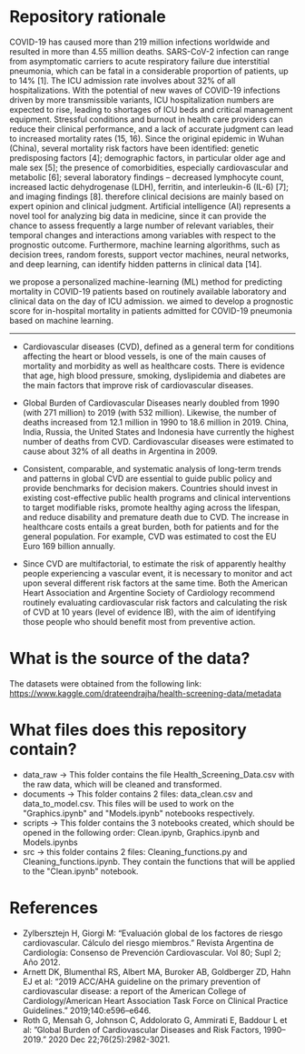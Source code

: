 # Repository rationale
COVID-19 has caused more than 219 million infections worldwide and resulted in more than 4.55 million deaths. 
SARS-CoV-2 infection can range from asymptomatic carriers to acute respiratory failure due interstitial pneumonia,
which can be fatal in a considerable proportion of patients, up to 14% [1].
The ICU admission rate involves about 32% of all hospitalizations. With the potential of new waves of COVID-19 infections driven by more transmissible variants, ICU hospitalization numbers are expected to rise, leading to shortages of 
ICU beds and critical management equipment.
Stressful conditions and burnout in health care providers can reduce their clinical performance, and a lack of accurate judgment can lead to increased 
mortality rates (15, 16).
 Since the original epidemic in Wuhan (China),
several mortality risk factors have been identified:
genetic predisposing factors [4]; demographic factors, in particular older age and male sex [5]; the
presence of comorbidities, especially cardiovascular and metabolic [6]; several laboratory findings
– decreased lymphocyte count, increased lactic
dehydrogenase (LDH), ferritin, and interleukin-6
(IL-6) [7]; and imaging findings [8]. 
therefore clinical decisions are mainly
based on expert opinion and clinical judgment.
Artificial intelligence (AI) represents a novel tool
for analyzing big data in medicine, since it can provide the chance to assess frequently a large number of relevant variables, their temporal changes
and interactions among variables with respect to
the prognostic outcome. Furthermore, machine
learning algorithms, such as decision trees, random forests, support vector machines, neural networks, and deep learning, can identify 
hidden patterns in clinical data [14].










we propose a personalized machine-learning (ML) method for predicting 
mortality in COVID-19 patients based on routinely available laboratory and clinical data on the day of ICU admission.
we aimed to develop a prognostic score for in-hospital mortality in patients admitted for COVID-19
pneumonia based on machine learning. 















-------------------------------------------------------------------------------------------------------------------------------------
- Cardiovascular diseases (CVD), defined as a general term for conditions affecting the heart or blood vessels,  is one of the main causes of mortality and morbidity as well as healthcare costs. There is evidence that age, high blood pressure, smoking, dyslipidemia and diabetes are the main factors that improve risk of cardiovascular diseases.

- Global Burden of Cardiovascular Diseases  nearly doubled  from 1990 (with 271 million) to 2019 (with 532 million). Likewise, the number of deaths increased from 12.1 million in 1990 to 18.6 million in 2019. China, India, Russia, the United States and Indonesia have currently the highest number of deaths from CVD. Cardiovascular diseases were  estimated to cause about 32% of all deaths in Argentina in 2009. 

- Consistent, comparable, and systematic analysis of long-term trends and patterns in global CVD are essential to guide public policy and provide benchmarks for decision makers. Countries should invest in existing cost-effective public health programs and clinical interventions to target modifiable risks, promote healthy aging across the lifespan, and reduce disability and premature death due to CVD. The increase in healthcare costs entails a great burden, both for patients and for the general population. For example, CVD was estimated to cost the EU Euro 169 billion annually.

- Since CVD are multifactorial, to estimate the risk of apparently healthy people experiencing a vascular event, it is necessary to monitor and act upon several different risk factors at the same time.  Both the American Heart Association and Argentine Society of Cardiology recommend routinely evaluating cardiovascular risk factors and calculating the risk of CVD at 10 years (level of evidence IB), with the aim of identifying those people who should benefit most from preventive action.

# What is the source of the data?
The datasets were obtained from the following link: https://www.kaggle.com/drateendrajha/health-screening-data/metadata

# What files does this repository contain?
- data_raw → This folder contains the file Health_Screening_Data.csv with the raw data, which will be cleaned and transformed.
- documents → This folder contains 2 files: data_clean.csv and data_to_model.csv. This files will be used to work on the "Graphics.ipynb" and "Models.ipynb" notebooks respectively.
- scripts → This folder contains the 3 notebooks created, which should be opened in the following order: Clean.ipynb, Graphics.ipynb and Models.ipynbs
- src → this folder contains 2 files: Cleaning_functions.py and Cleaning_functions.ipynb. They contain the functions that will be applied to the "Clean.ipynb" notebook.

# References
- Zylbersztejn H, Giorgi M: “Evaluación global de los factores de riesgo cardiovascular. Cálculo del riesgo miembros.” Revista Argentina de Cardiología: Consenso de Prevención Cardiovascular. Vol 80; Supl 2; Año 2012.
- Arnett DK, Blumenthal RS, Albert MA, Buroker AB, Goldberger ZD, Hahn EJ et al: “2019 ACC/AHA guideline on the primary prevention of cardiovascular disease: a report of the American College of Cardiology/American Heart Association Task Force on Clinical Practice Guidelines.” 2019;140:e596–e646.
- Roth G, Mensah G,  Johnson C, Addolorato G, Ammirati E, Baddour L et al: ”Global Burden of Cardiovascular Diseases and Risk Factors, 1990–2019.” 2020 Dec 22;76(25):2982-3021.
